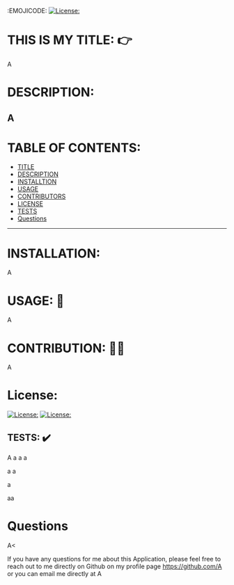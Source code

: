  :EMOJICODE:
  [![License:](https://img.shields.io/badge/license-MIT-yellow.svg)](https://opensource.org/licenses/MIT)
 
  # THIS IS MY TITLE: :point_right:<br> 
  A 
  # DESCRIPTION: <br>
  A
  -----
  # TABLE OF CONTENTS:
  - [TITLE](#THIS-IS-MY-TITLE:)
  - [DESCRIPTION](#DESCRIPTION:)
  - [INSTALLTION](#INSTALLATION:)
  - [USAGE](#USAGE:)
  - [CONTRIBUTORS](#CONTRIBUTION:)
  - [LICENSE](#License:)
  - [TESTS](#TESTS:)
  - [Questions](#questions) 
  -----
  
  # INSTALLATION: <br>
  A
  # USAGE: :running: <br>
  A 
  # CONTRIBUTION: :dancing_men:<br>
  A
  # License: <br>
  [![License:](https://img.shields.io/badge/license-MIT-yellow.svg)](https://opensource.org/licenses/MIT)
  [![License:](https://img.shields.io/badge/license-MIT-yellow.svg)](https://opensource.org/licenses/MIT)
  ## TESTS: :heavy_check_mark:<br>
  A
  a
  a
  a
  
  a
  a
  
  a
  
  aa
  # Questions <br>
  <a>A<

  If you have any questions for me about this Application, please feel free to reach 
  out to me directly on Github on my profile page https://github.com/A <br>
  or you can email me directly at A
  
